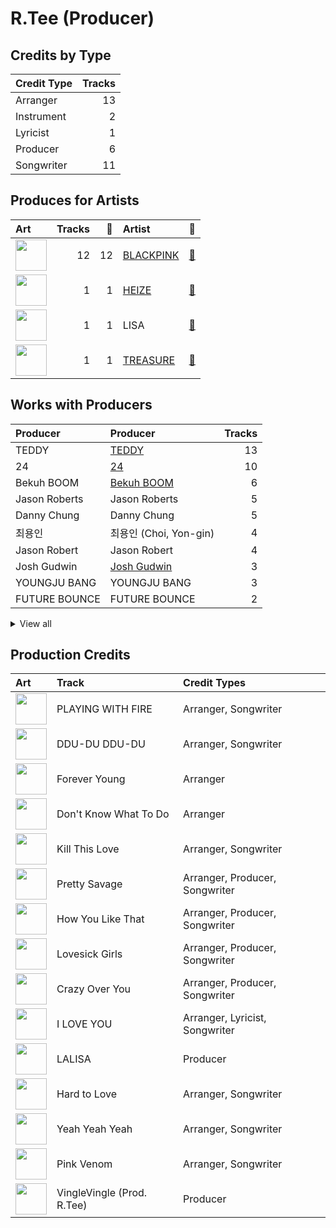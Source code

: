 # R.Tee (Producer)

## Credits by Type

| Credit Type | Tracks |
|:---|---:|
| Arranger | 13 |
| Instrument | 2 |
| Lyricist | 1 |
| Producer | 6 |
| Songwriter | 11 |

## Produces for Artists

| Art | Tracks | 💚 | Artist | 🔗 |
|:---|---:|---:|:---|:---|
| <img src="https://i.scdn.co/image/ab6761610000e5ebc9690bc711d04b3d4fd4b87c" alt="" width="50" /> | 12 | 12 | [BLACKPINK](../../artists/blackpink/overview.md) | [🔗](https://open.spotify.com/artist/41MozSoPIsD1dJM0CLPjZF) |
| <img src="https://i.scdn.co/image/ab6761610000e5eb56c617b7ca5ab250de5f8575" alt="" width="50" /> | 1 | 1 | [HEIZE](../../artists/heize/overview.md) | [🔗](https://open.spotify.com/artist/5dCvSnVduaFleCnyy98JMo) |
| <img src="https://i.scdn.co/image/ab6761610000e5eb8543b9b2b5d153d37c46606d" alt="" width="50" /> | 1 | 1 | LISA | [🔗](https://open.spotify.com/artist/5L1lO4eRHmJ7a0Q6csE5cT) |
| <img src="https://i.scdn.co/image/ab6761610000e5eb62a8a58d9c39c6ace6fafc82" alt="" width="50" /> | 1 | 1 | [TREASURE](../../artists/treasure/overview.md) | [🔗](https://open.spotify.com/artist/3KonOYiLsU53m4yT7gNotP) |

## Works with Producers

| Producer | Producer | Tracks |
|:---|:---|---:|
| TEDDY | [TEDDY](../teddy/overview.md) | 13 |
| 24 | [24](../24/overview.md) | 10 |
| Bekuh BOOM | [Bekuh BOOM](../bekuh_boom/overview.md) | 6 |
| Jason Roberts | Jason Roberts | 5 |
| Danny Chung | Danny Chung | 5 |
| 최용인 | 최용인 (Choi, Yon-gin) | 4 |
| Jason Robert | Jason Robert | 4 |
| Josh Gudwin | [Josh Gudwin](../josh_gudwin/overview.md) | 3 |
| YOUNGJU BANG | YOUNGJU BANG | 3 |
| FUTURE BOUNCE | FUTURE BOUNCE | 2 |


<details>
<summary>View all</summary>

| Producer | Producer | Tracks |
|:---|:---|---:|
| IDO | IDO | 2 |
| Brian Lee | Brian Lee | 2 |
| LØREN | LØREN (LOREN) | 2 |
| JISOO | JISOO | 2 |
| YG Family | YG Family | 1 |
| Vince | Vince | 1 |
| YONGJU BANG | YONGJU BANG | 1 |
| かねもと よしのり | かねもと よしのり (Kanemoto Yoshinori) | 1 |
| Freddy Wexler | Freddy Wexler | 1 |
| KUSH | KUSH | 1 |
| Max Wolfgang | Max Wolfgang | 1 |
| ROSÉ | ROSÉ (ROSÉ) | 1 |
| VVN | VVN | 1 |
| JENNIE | JENNIE | 1 |
| Leah Haywood | Leah Haywood | 1 |
| Bianca Atterberry | Bianca Atterberry | 1 |
| David Guetta | David Guetta | 1 |
| 현석 | 현석 (Hyunsuk) | 1 |
| 春虎 | 春虎 (Watanabe, Haruto) | 1 |
| YENA | YENA | 1 |

</details>


## Production Credits

| Art | Track | Credit Types |
|:---|:---|:---|
| <img src="https://i.scdn.co/image/ab67616d0000b27318a4a215052e9f396864bd73" alt="" width="50" /> | PLAYING WITH FIRE | Arranger, Songwriter |
| <img src="https://i.scdn.co/image/ab67616d0000b273bfd46639322b597331d9ecef" alt="" width="50" /> | DDU-DU DDU-DU | Arranger, Songwriter |
| <img src="https://i.scdn.co/image/ab67616d0000b273bfd46639322b597331d9ecef" alt="" width="50" /> | Forever Young | Arranger |
| <img src="https://i.scdn.co/image/ab67616d0000b273e20e5c366b497518353497b0" alt="" width="50" /> | Don't Know What To Do | Arranger |
| <img src="https://i.scdn.co/image/ab67616d0000b273e20e5c366b497518353497b0" alt="" width="50" /> | Kill This Love | Arranger, Songwriter |
| <img src="https://i.scdn.co/image/ab67616d0000b2737dd8f95320e8ef08aa121dfe" alt="" width="50" /> | Pretty Savage | Arranger, Producer, Songwriter |
| <img src="https://i.scdn.co/image/ab67616d0000b2737dd8f95320e8ef08aa121dfe" alt="" width="50" /> | How You Like That | Arranger, Producer, Songwriter |
| <img src="https://i.scdn.co/image/ab67616d0000b2737dd8f95320e8ef08aa121dfe" alt="" width="50" /> | Lovesick Girls | Arranger, Producer, Songwriter |
| <img src="https://i.scdn.co/image/ab67616d0000b2737dd8f95320e8ef08aa121dfe" alt="" width="50" /> | Crazy Over You | Arranger, Producer, Songwriter |
| <img src="https://i.scdn.co/image/ab67616d0000b2734bb3b49ff157d01ab9896573" alt="" width="50" /> | I LOVE YOU | Arranger, Lyricist, Songwriter |
| <img src="https://i.scdn.co/image/ab67616d0000b273330f11fb125bb80b760f9e19" alt="" width="50" /> | LALISA | Producer |
| <img src="https://i.scdn.co/image/ab67616d0000b2734aeaaeeb0755f1d8a8b51738" alt="" width="50" /> | Hard to Love | Arranger, Songwriter |
| <img src="https://i.scdn.co/image/ab67616d0000b2734aeaaeeb0755f1d8a8b51738" alt="" width="50" /> | Yeah Yeah Yeah | Arranger, Songwriter |
| <img src="https://i.scdn.co/image/ab67616d0000b2734aeaaeeb0755f1d8a8b51738" alt="" width="50" /> | Pink Venom | Arranger, Songwriter |
| <img src="https://i.scdn.co/image/ab67616d0000b2733a712d5d26c23c7191cb2d04" alt="" width="50" /> | VingleVingle (Prod. R.Tee) | Producer |